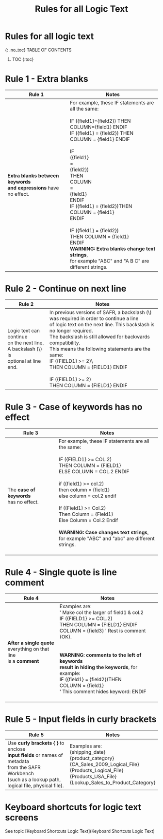 ﻿---
layout: default
title: "Rules for all Logic Text"
parent: Workbench Logic Text Syntax
grand_parent: "Workbench Logic Text"
nav_order: 99
---
# Rules for all logic text
{: .no_toc}
TABLE OF CONTENTS
1. TOC
{:toc}


# Rule 1 - Extra blanks

|Rule 1|Notes|
|-----|-----|
|**Extra blanks between keywords<br> and expressions** have no effect.|For example, these IF statements are all the same:<br> <br>IF ({field1}={field2}) THEN COLUMN={field1} ENDIF<br>IF ({field1} = {field2}) THEN<br>COLUMN = {field1} ENDIF<br>   <br>IF<br>  ({field1}<br>           =<br>            {field2})<br>                     THEN<br>                         COLUMN<br>                          =<br >                          {field1}<br>                              ENDIF<br>IF ({field1} = {field2})THEN<br>    COLUMN = {field1}<br>ENDIF<br>  <br>IF ({field1} = {field2})<br>   THEN COLUMN  =  {field1}<br>ENDIF<br>  **WARNING: Extra blanks change text strings**,<br>for example "ABC" and "A B C" are different strings.<br>|

# Rule 2 - Continue on next line

|Rule 2|Notes|
|-----|-----|
|Logic text can continue<br> on the next line.<br> A backslash \(\\\) is<br> optional at line end.|In previous versions of SAFR, a backslash \(\\\) was required in order to continue a line<br>of logic text on the next line. This backslash is no longer required.<br>The backslash is still allowed for backwards compatibility.<br> This means the following statements are the same:<br> IF ({FIELD1} >= 2)\\ <br>    THEN COLUMN = {FIELD1} ENDIF<br>  <br>IF ({FIELD1} >= 2) <br>    THEN COLUMN = {FIELD1} ENDIF<br>|

# Rule 3 - Case of keywords has no effect

|Rule 3|Notes|
|-----|-----|
|The **case of keywords**<br> has no effect.|For example, these IF statements are all the same:<br> <br>IF ({FIELD1} >= COL.2)<br>    THEN COLUMN = {FIELD1}<br>    ELSE COLUMN = COL.2 ENDIF<br>  <br>if ({field1} >= col.2)<br>   then column = {field1}<br>   else column = col.2 endif<br>  <br>If ({Field1} >= Col.2)<br>    Then Column = {Field1}<br>    Else Column = Col.2 Endif<br>  <br>**WARNING: Case changes text strings**,<br> for example "ABC" and "abc" are different strings.<br>  <br>|

# Rule 4 - Single quote is line comment

|Rule 4|Notes|
|-----|-----|
|**After a single quote**<br> everything on that line<br> is a **comment**|Examples are:<br> ' Make col the larger of field1 & col.2<br>IF ({FIELD1} >= COL.2)<br>   THEN COLUMN = {FIELD1} ENDIF<br>COLUMN = {field3}  ' Rest is comment (OK).<br>  <br>  <br>  **WARNING: comments to the left of keywords<br> result in hiding the keywords**, for example:<br> IF ({field1} = {field2})THEN<br>    COLUMN = {field1}<br>' This comment hides keyword:     ENDIF<br>  <br>|

# Rule 5 - Input fields in curly brackets

|Rule 5|Notes|
|-----|-----|
|Use **curly brackets \{ \}** to enclose<br> **input fields** or names of metadata<br> from the SAFR Workbench<br> \(such as a lookup path,<br> logical file, physical file\).|Examples are:<br>{shipping_date}<br>{product_category}<br>{CA_Sales_2009_Logical_File}<br>{Products_Logical_File}<br>{Products_USA_File}<br>{Lookup_Sales_to_Product_Category}<br>|


# Keyboard shortcuts for logic text screens

See topic [Keyboard Shortcuts Logic Text](Keyboard Shortcuts Logic Text)


